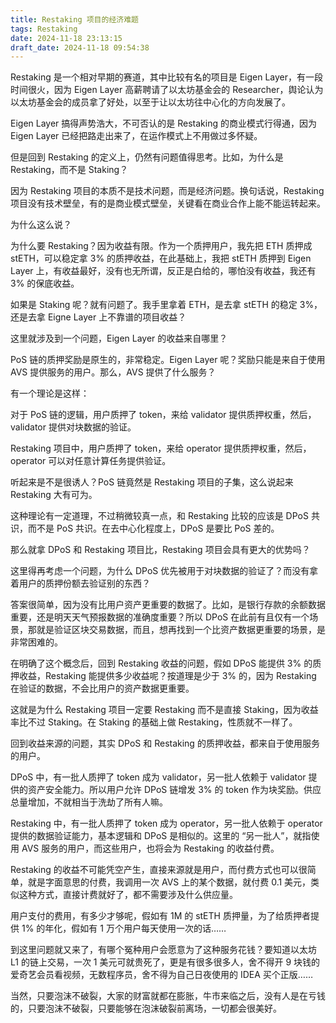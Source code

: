 ```yaml
---
title: Restaking 项目的经济难题
tags: Restaking
date: 2024-11-18 23:13:15
draft_date: 2024-11-18 09:54:38
---
```



Restaking 是一个相对早期的赛道，其中比较有名的项目是 Eigen Layer，有一段时间很火，因为 Eigen Layer 高薪聘请了以太坊基金会的 Researcher，舆论认为以太坊基金会的成员拿了好处，以至于让以太坊往中心化的方向发展了。

Eigen Layer 搞得声势浩大，不可否认的是 Restaking 的商业模式行得通，因为 Eigen Layer 已经把路走出来了，在运作模式上不用做过多怀疑。

但是回到 Restaking 的定义上，仍然有问题值得思考。比如，为什么是 Restaking，而不是 Staking？

因为 Restaking 项目的本质不是技术问题，而是经济问题。换句话说，Restaking 项目没有技术壁垒，有的是商业模式壁垒，关键看在商业合作上能不能运转起来。

为什么这么说？

为什么要 Restaking？因为收益有限。作为一个质押用户，我先把 ETH 质押成 stETH，可以稳定拿 3% 的质押收益，在此基础上，我把 stETH 质押到 Eigen Layer 上，有收益最好，没有也无所谓，反正是白给的，哪怕没有收益，我还有 3% 的保底收益。

如果是 Staking 呢？就有问题了。我手里拿着 ETH，是去拿 stETH 的稳定 3%，还是去拿 Eigne Layer 上不靠谱的项目收益？

这里就涉及到一个问题，Eigen Layer 的收益来自哪里？

PoS 链的质押奖励是原生的，非常稳定。Eigen Layer 呢？奖励只能是来自于使用 AVS 提供服务的用户。那么，AVS 提供了什么服务？

有一个理论是这样：

对于 PoS 链的逻辑，用户质押了 token，来给 validator 提供质押权重，然后，validator 提供对块数据的验证。

Restaking 项目中，用户质押了 token，来给 operator 提供质押权重，然后，operator 可以对任意计算任务提供验证。

听起来是不是很诱人？PoS 链竟然是 Restaking 项目的子集，这么说起来 Restaking 大有可为。

这种理论有一定道理，不过稍微较真一点，和 Restaking 比较的应该是 DPoS 共识，而不是 PoS 共识。在去中心化程度上，DPoS 是要比 PoS 差的。

那么就拿 DPoS 和 Restaking 项目比，Restaking 项目会具有更大的优势吗？

这里得再考虑一个问题，为什么 DPoS 优先被用于对块数据的验证了？而没有拿着用户的质押份额去验证别的东西？

答案很简单，因为没有比用户资产更重要的数据了。比如，是银行存款的余额数据重要，还是明天天气预报数据的准确度重要？所以 DPoS 在此前有且仅有一个场景，那就是验证区块交易数据，而且，想再找到一个比资产数据更重要的场景，是非常困难的。

在明确了这个概念后，回到 Restaking 收益的问题，假如 DPoS 能提供 3% 的质押收益，Restaking 能提供多少收益呢？按道理是少于 3% 的，因为 Restaking 在验证的数据，不会比用户的资产数据更重要。

这就是为什么 Restaking 项目一定要 Restaking 而不是直接 Staking，因为收益率比不过 Staking。在 Staking 的基础上做 Restaking，性质就不一样了。

回到收益来源的问题，其实 DPoS 和 Restaking 的质押收益，都来自于使用服务的用户。

DPoS 中，有一批人质押了 token 成为 validator，另一批人依赖于 validator 提供的资产安全能力。所以用户允许 DPoS 链增发 3% 的 token 作为块奖励。供应总量增加，不就相当于洗劫了所有人嘛。

Restaking 中，有一批人质押了 token 成为 operator，另一批人依赖于 operator 提供的数据验证能力，基本逻辑和 DPoS 是相似的。这里的 “另一批人”，就指使用 AVS 服务的用户，而这些用户，也将会为 Restaking 的收益付费。

Restaking 的收益不可能凭空产生，直接来源就是用户，而付费方式也可以很简单，就是字面意思的付费，我调用一次 AVS 上的某个数据，就付费 0.1 美元，类似这种方式，直接计费就好了，都不需要涉及什么供应量。

用户支付的费用，有多少才够呢，假如有 1M 的 stETH 质押量，为了给质押者提供 1% 的年化，假如有 1 万个用户每天使用一次的话……

到这里问题就又来了，有哪个冤种用户会愿意为了这种服务花钱？要知道以太坊 L1 的链上交易，一次 1 美元可就贵死了，更是有很多很多人，舍不得开 9 块钱的爱奇艺会员看视频，无数程序员，舍不得为自己日夜使用的 IDEA 买个正版……

当然，只要泡沫不破裂，大家的财富就都在膨胀，牛市来临之后，没有人是在亏钱的，只要泡沫不破裂，只要能够在泡沫破裂前离场，一切都会很美好。







